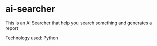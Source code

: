 # ai-searcher

This is an AI Searcher that help you search something and generates a report

Technology used: Python